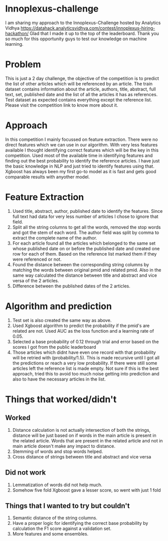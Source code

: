 # Innoplexus-challenge

I am sharing my approach to the Innoplexus-Challenge hosted by Analytics Vidhya https://datahack.analyticsvidhya.com/contest/innoplexus-hiring-hackathon/ Glad that I made it up to the top of the leaderboard. Thank you so much for this opportunity guys to test our knowledge on machine learning. 

# Problem

This is just a 2 day challenge, the objective of the competition is to predict the list of other articles which will be referenced by an article. The train dataset contains information about the article, authors, title, abstract, full text, set, published date and the list of all the articles it has as references. Test dataset as expected contains everything except the reference list. Please visit the competition link to know more about it.

# Approach
In this competition I mainly focussed on feature extraction. There were no direct features which we can use in our algorithm. With very less features available I thought identifying correct features which will be the key in this competition. Used most of the available time in identifying features and finding out the best probability to identify the reference articles. I have just the basic knowledge in NLP and just tried to identify features using that. Xgboost has always been my first go-to model as it is fast and gets good comparable results with anyother model.  

# Feature Extraction
1. Used title, abstract, author, published date to identify the features. Since full text had data for very less number of articles I chose to ignore that field.
2. Split all the string columns to get all the words, removed the stop words and got the stem of each word. The author field was split by comma to extract the complete name of the author.
3. For each article found all the articles which belonged to the same set whose published date on or before the published date and created one row for each of them. Based on the reference list marked them if they were referenced or not.
4. Found the distance between the corresponding string columns by matching the words between original pmid and related pmid. Also in the same way calculated the distance between title and abstract and vice versa of the 2 articles.
5. Difference between the published dates of the 2 articles.

# Algorithm and prediction
1. Test set is also created the same way as above.
2. Used Xgboost algorithm to predict the probability if the pmid's are related are not. Used AUC as the loss function and a learning rate of 0.05.
3. Selected a base probability of 0.12 through trial and error based on the scores I got from the public leaderboard
4. Those articles which didnt have even one record with that probability will be retried with (probability/1.5). This is made recursive until I got all the predictions or reach a very low probability. If there were still some articles left the reference list is made empty. Not sure if this is the best approach, tried this to avoid too much noise getting into prediction and also to have the necessary articles in the list.

# Things that worked/didn't
## Worked
1. Distance calculation is not actually intersection of both the strings, distance will be just based on if words in the main article is present in the related article. Words that are present in the related article and not in main article doesn't make any impact to distance.
2. Stemming of words and stop words helped.
3. Cross distance of strings between title and abstract and vice versa

## Did not work
1. Lemmatization of words did not help much.
2. Somehow five fold Xgboost gave a lesser score, so went with just 1 fold

## Things that I wanted to try but couldn't
1. Semantic distance of the string columns.
2. Have a proper logic for identifying the correct base probability by calculation the F1 score against a validation set.
3. More features and some ensembles.
